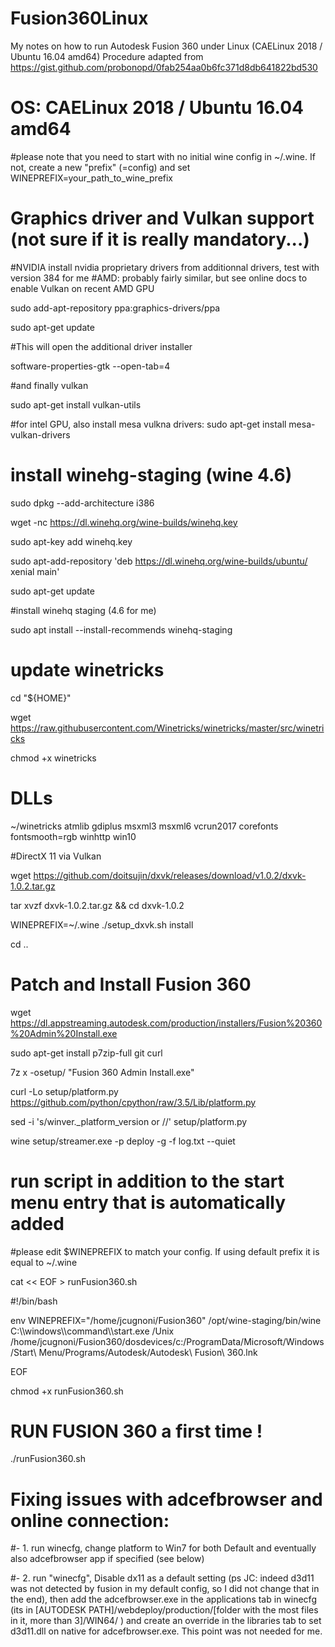 # Fusion360Linux

My notes on how to run Autodesk Fusion 360 under Linux (CAELinux 2018 / Ubuntu 16.04 amd64)
Procedure adapted from https://gist.github.com/probonopd/0fab254aa0b6fc371d8db641822bd530

# OS: CAELinux 2018 / Ubuntu 16.04 amd64

#please note that you need to start with no initial wine config in ~/.wine. If not, create a new "prefix" (=config) and set WINEPREFIX=your_path_to_wine_prefix

# Graphics driver and Vulkan support (not sure if it is really mandatory...)

#NVIDIA install nvidia proprietary drivers from additionnal drivers, test with version 384 for me 
#AMD: probably fairly similar, but see online docs to enable Vulkan on recent AMD GPU

sudo add-apt-repository ppa:graphics-drivers/ppa

sudo apt-get update

#This will open the additional driver installer

software-properties-gtk --open-tab=4

#and finally vulkan

sudo apt-get install vulkan-utils

#for intel GPU, also install mesa vulkna drivers:
sudo apt-get install mesa-vulkan-drivers 

# install winehg-staging (wine 4.6)

sudo dpkg --add-architecture i386 

wget -nc https://dl.winehq.org/wine-builds/winehq.key

sudo apt-key add winehq.key

sudo apt-add-repository 'deb https://dl.winehq.org/wine-builds/ubuntu/ xenial main' 

sudo apt-get update

#install winehq staging (4.6 for me)

sudo apt install --install-recommends winehq-staging      

# update winetricks

cd "${HOME}"

wget  https://raw.githubusercontent.com/Winetricks/winetricks/master/src/winetricks

chmod +x winetricks


# DLLs

~/winetricks atmlib gdiplus msxml3 msxml6 vcrun2017 corefonts fontsmooth=rgb winhttp win10

#DirectX 11 via Vulkan

wget https://github.com/doitsujin/dxvk/releases/download/v1.0.2/dxvk-1.0.2.tar.gz

tar xvzf dxvk-1.0.2.tar.gz && cd dxvk-1.0.2

WINEPREFIX=~/.wine ./setup_dxvk.sh install

cd ..

# Patch and Install Fusion 360

wget https://dl.appstreaming.autodesk.com/production/installers/Fusion%20360%20Admin%20Install.exe

sudo apt-get install p7zip-full git curl

7z x -osetup/ "Fusion 360 Admin Install.exe"

curl -Lo setup/platform.py https://github.com/python/cpython/raw/3.5/Lib/platform.py

sed -i 's/winver._platform_version or //' setup/platform.py

wine setup/streamer.exe -p deploy -g -f log.txt --quiet

# run script in addition to the start menu entry that is automatically added

#please edit $WINEPREFIX to match your config. If using default prefix it is equal to ~/.wine

cat << EOF > runFusion360.sh

#!/bin/bash

env WINEPREFIX="/home/jcugnoni/Fusion360" /opt/wine-staging/bin/wine C:\\\\windows\\\\command\\\\start.exe /Unix /home/jcugnoni/Fusion360/dosdevices/c:/ProgramData/Microsoft/Windows/Start\ Menu/Programs/Autodesk/Autodesk\ Fusion\ 360.lnk

EOF

chmod +x runFusion360.sh

# RUN FUSION 360 a first time !

./runFusion360.sh

# Fixing issues with adcefbrowser and online connection:

#- 1. run winecfg, change platform to Win7 for both Default and eventually also adcefbrowser app if specified (see below)

#- 2. run "winecfg", Disable dx11 as a default setting (ps JC: indeed d3d11 was not detected by fusion in my default config, so I did not change that in the end), then add the adcefbrowser.exe in the applications tab in winecfg (its in [AUTODESK PATH]/webdeploy/production/[folder with the most files in it, more than 3]/WIN64/ ) and create an override in the libraries tab to set d3d11.dll on native for adcefbrowser.exe. This point was not needed for me.

